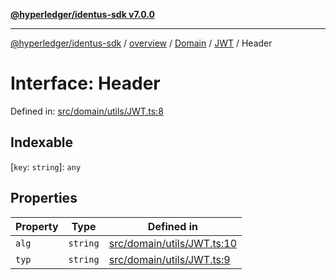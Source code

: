 [**@hyperledger/identus-sdk v7.0.0**](../../../../../../README.md)

***

[@hyperledger/identus-sdk](../../../../../../README.md) / [overview](../../../../../README.md) / [Domain](../../../README.md) / [JWT](../README.md) / Header

# Interface: Header

Defined in: [src/domain/utils/JWT.ts:8](https://github.com/hyperledger/identus-edge-agent-sdk-ts/blob/96423ee84b124a31ce63036d9d623d1cb73a13c2/src/domain/utils/JWT.ts#L8)

## Indexable

\[`key`: `string`\]: `any`

## Properties

| Property | Type | Defined in |
| ------ | ------ | ------ |
| <a id="alg"></a> `alg` | `string` | [src/domain/utils/JWT.ts:10](https://github.com/hyperledger/identus-edge-agent-sdk-ts/blob/96423ee84b124a31ce63036d9d623d1cb73a13c2/src/domain/utils/JWT.ts#L10) |
| <a id="typ"></a> `typ` | `string` | [src/domain/utils/JWT.ts:9](https://github.com/hyperledger/identus-edge-agent-sdk-ts/blob/96423ee84b124a31ce63036d9d623d1cb73a13c2/src/domain/utils/JWT.ts#L9) |
